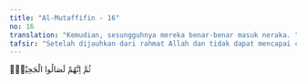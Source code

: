 ```yaml
---
title: "Al-Mutaffifin - 16"
no: 16
translation: "Kemudian, sesungguhnya mereka benar-benar masuk neraka. "
tafsir: "Setelah dijauhkan dari rahmat Allah dan tidak dapat mencapai cita-cita yang diangan-angankannya pada hari pembalasan, orang-orang kafir itu benar-benar masuk neraka Jahim yang sangat panas."
---
```


ثُمَّ اِنَّهُمْ لَصَالُوا الْجَحِيْمِۗ
